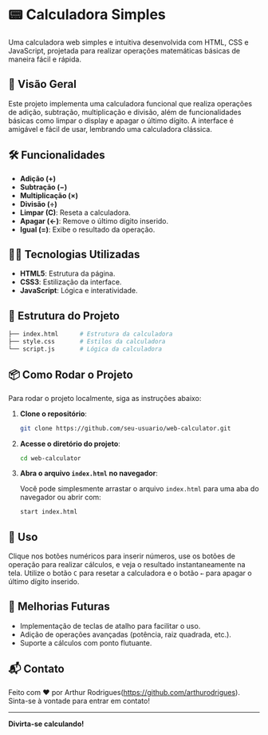 # 📟 Calculadora Simples

Uma calculadora web simples e intuitiva desenvolvida com HTML, CSS e JavaScript, projetada para realizar operações matemáticas básicas de maneira fácil e rápida.

## 🚀 Visão Geral

Este projeto implementa uma calculadora funcional que realiza operações de adição, subtração, multiplicação e divisão, além de funcionalidades básicas como limpar o display e apagar o último dígito. A interface é amigável e fácil de usar, lembrando uma calculadora clássica.

## 🛠️ Funcionalidades

- **Adição (+)**
- **Subtração (−)**
- **Multiplicação (×)**
- **Divisão (÷)**
- **Limpar (C)**: Reseta a calculadora.
- **Apagar (←)**: Remove o último dígito inserido.
- **Igual (=)**: Exibe o resultado da operação.

## 🧑‍💻 Tecnologias Utilizadas

- **HTML5**: Estrutura da página.
- **CSS3**: Estilização da interface.
- **JavaScript**: Lógica e interatividade.

## 📂 Estrutura do Projeto

```bash
├── index.html      # Estrutura da calculadora
├── style.css       # Estilos da calculadora
└── script.js       # Lógica da calculadora
```

## 📦 Como Rodar o Projeto

Para rodar o projeto localmente, siga as instruções abaixo:

1. **Clone o repositório**:

   ```bash
   git clone https://github.com/seu-usuario/web-calculator.git
   ```

2. **Acesse o diretório do projeto**:

   ```bash
   cd web-calculator
   ```

3. **Abra o arquivo `index.html` no navegador**:

   Você pode simplesmente arrastar o arquivo `index.html` para uma aba do navegador ou abrir com:

   ```bash
   start index.html
   ```

## 🎯 Uso

Clique nos botões numéricos para inserir números, use os botões de operação para realizar cálculos, e veja o resultado instantaneamente na tela. Utilize o botão `C` para resetar a calculadora e o botão `←` para apagar o último dígito inserido.

## 🚧 Melhorias Futuras

- Implementação de teclas de atalho para facilitar o uso.
- Adição de operações avançadas (potência, raiz quadrada, etc.).
- Suporte a cálculos com ponto flutuante.

## 📬 Contato

Feito com ❤️ por Arthur Rodrigues(https://github.com/arthurodrigues). Sinta-se à vontade para entrar em contato!

---

**Divirta-se calculando!**
```
